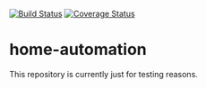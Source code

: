 [![Build Status](https://travis-ci.org/gossie/home-automation.svg?branch=master)](https://travis-ci.org/gossie/home-automation)
[![Coverage Status](https://coveralls.io/repos/github/gossie/home-automation/badge.svg?branch=master)](https://coveralls.io/github/gossie/home-automation?branch=master)
# home-automation
This repository is currently just for testing reasons.

